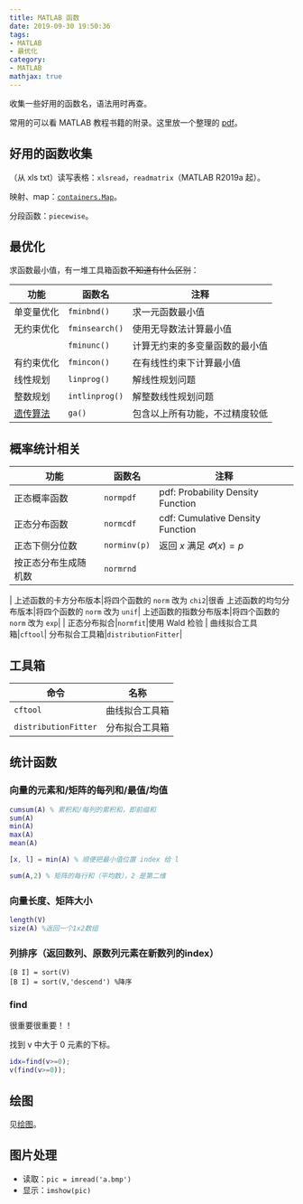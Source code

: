 ```yaml
---
title: MATLAB 函数
date: 2019-09-30 19:50:36
tags:
- MATLAB
- 最优化
category:
- MATLAB
mathjax: true
---
```


收集一些好用的函数名，语法用时再查。

常用的可以看 MATLAB 教程书籍的附录。这里放一个整理的 [pdf](MATLAB函数速查手册.pdf)。

## 好用的函数收集
 
（从 xls  txt）读写表格：`xlsread`，`readmatrix`（MATLAB R2019a 起）。

映射、map：[`containers.Map`](https://ww2.mathworks.cn/help/matlab/matlab_prog/creating-a-map-object.html)。

分段函数：`piecewise`。

## 最优化

求函数最小值，有一堆工具箱函数~~不知道有什么区别~~：

|功能|函数名|注释|
|-|-|-|
|单变量优化|`fminbnd()`|求一元函数最小值|
|无约束优化|`fminsearch()`|使用无导数法计算最小值|使用 Lagarias 等的单纯形搜索法
||`fminunc()`|计算无约束的多变量函数的最小值|使用牛顿法和（梯度法？）
|有约束优化|`fmincon()`|在有线性约束下计算最小值|
|线性规划|`linprog()`|解线性规划问题|双单纯形法或 `interior-point algorithm`
|整数规划|`intlinprog()`|解整数线性规划问题|
|[遗传算法](../genetic-algorithm#在-MATLAB-中调用遗传算法)|`ga()`|包含以上所有功能，不过精度较低

## 概率统计相关

功能|函数名|注释
-|-|-
正态概率函数|`normpdf`|pdf: Probability Density Function
正态分布函数|`normcdf`|cdf: Cumulative Density Function
正态下侧分位数|`norminv(p)`|返回 $x$ 满足 $\varPhi(x)=p$
按正态分布生成随机数|`normrnd`
|
上述函数的卡方分布版本|将四个函数的 `norm` 改为 `chi2`|很香
上述函数的均匀分布版本|将四个函数的 `norm` 改为 `unif`|
上述函数的指数分布版本|将四个函数的 `norm` 改为 `exp`|
|
正态分布拟合|`normfit`|使用 Wald 检验
|
曲线拟合工具箱|`cftool`|
分布拟合工具箱|`distributionFitter`|

## 工具箱

命令|名称
-|-
`cftool`|曲线拟合工具箱
`distributionFitter`|分布拟合工具箱|相关知识还可见[MATLAB参数估计与假设检验-参数估计](https://blog.csdn.net/MATLAB_matlab/article/details/55802815)

## 统计函数

### 向量的元素和/矩阵的每列和/最值/均值

```MATLAB
cumsum(A) % 累积和/每列的累积和，即前缀和
sum(A)
min(A)
max(A)
mean(A)

[x, l] = min(A) % 顺便把最小值位置 index 给 l

sum(A,2) % 矩阵的每行和（平均数），2 是第二维
```

### 向量长度、矩阵大小

```MATLAB
length(V)
size(A) %返回一个1x2数组
```

### 列排序（返回数列、原数列元素在新数列的index）

```
[B I] = sort(V)
[B I] = sort(V,'descend') %降序
```

### find

很重要很重要！！

找到 v 中大于 0 元素的下标。

```matlab
idx=find(v>=0);
v(find(v>=0));
```

## 绘图

见[绘图](../MATLAB-plot)。

## 图片处理

* 读取：`pic = imread('a.bmp')`
* 显示：`imshow(pic)`